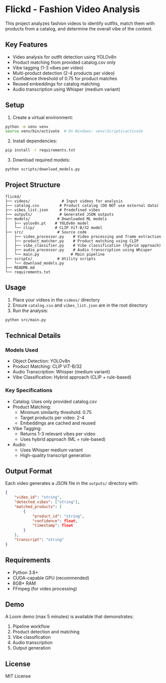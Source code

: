 # Flickd - Fashion Video Analysis

This project analyzes fashion videos to identify outfits, match them with products from a catalog, and determine the overall vibe of the content.

## Key Features

- Video analysis for outfit detection using YOLOv8n
- Product matching from provided catalog.csv only
- Vibe tagging (1-3 vibes per video)
- Multi-product detection (2-4 products per video)
- Confidence threshold of 0.75 for product matches
- Reused embeddings for catalog matching
- Audio transcription using Whisper (medium variant)

## Setup

1. Create a virtual environment:
```bash
python -m venv venv
source venv/bin/activate  # On Windows: venv\Scripts\activate
```

2. Install dependencies:
```bash
pip install -r requirements.txt
```

3. Download required models:
```bash
python scripts/download_models.py
```

## Project Structure

```
flickd/
├── videos/              # Input videos for analysis
├── catalog.csv         # Product catalog (DO NOT use external data)
├── vibes_list.json     # Predefined vibes
├── outputs/            # Generated JSON outputs
├── models/            # Downloaded ML models
│   ├── yolov8n.pt    # YOLOv8n model
│   └── clip/         # CLIP ViT-B/32 model
├── src/               # Source code
│   ├── video_processor.py    # Video processing and frame extraction
│   ├── product_matcher.py    # Product matching using CLIP
│   ├── vibe_classifier.py    # Vibe classification (hybrid approach)
│   ├── audio_processor.py    # Audio transcription using Whisper
│   └── main.py              # Main pipeline
├── scripts/           # Utility scripts
│   └── download_models.py
├── README.md
└── requirements.txt
```

## Usage

1. Place your videos in the `videos/` directory
2. Ensure `catalog.csv` and `vibes_list.json` are in the root directory
3. Run the analysis:
```bash
python src/main.py
```

## Technical Details

### Models Used
- Object Detection: YOLOv8n
- Product Matching: CLIP ViT-B/32
- Audio Transcription: Whisper (medium variant)
- Vibe Classification: Hybrid approach (CLIP + rule-based)

### Key Specifications
- Catalog: Uses only provided catalog.csv
- Product Matching: 
  - Minimum similarity threshold: 0.75
  - Target products per video: 2-4
  - Embeddings are cached and reused
- Vibe Tagging:
  - Returns 1-3 relevant vibes per video
  - Uses hybrid approach (ML + rule-based)
- Audio:
  - Uses Whisper medium variant
  - High-quality transcript generation

## Output Format

Each video generates a JSON file in the `outputs/` directory with:
```json
{
    "video_id": "string",
    "detected_vibes": ["string"],
    "matched_products": [
        {
            "product_id": "string",
            "confidence": float,
            "timestamp": float
        }
    ],
    "transcript": "string"
}
```

## Requirements

- Python 3.8+
- CUDA-capable GPU (recommended)
- 8GB+ RAM
- FFmpeg (for video processing)

## Demo

A Loom demo (max 5 minutes) is available that demonstrates:
1. Pipeline workflow
2. Product detection and matching
3. Vibe classification
4. Audio transcription
5. Output generation

## License

MIT License 
